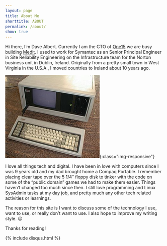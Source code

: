 ```yaml
---
layout: page
title: About Me
shorttitle: ABOUT
permalink: /about/
show: true
---
```


Hi there,  I’m Dave Albert.  Currently I am the CTO of [One15](https://one15.co) we are busy building [Medit](https://medit.online). I used to work for Symantec as an Senior Principal Engineer in Site Reliability Engineering on the Infrastructure team for the Norton business unit in Dublin, Ireland. Originally from a pretty small town in West Virginia in the U.S.A., I moved countries to Ireland about 10 years ago.

![Compaq_portable](/images/300px-Compaq_portable.jpg){:class="img-responsive"}

I love all things tech and digital.  I have been in love with computers since I was 9 years old and my dad brought home a Compaq Portable.  I remember placing clear tape over the 5 1/4″ floppy disk to tinker with the code on some of the “public domain” games we had to make them easier.  Things haven’t changed too much since then.  I still love programming and Linux SysAdmin tasks at my day job, and pretty much any other tech related activities or learnings.

The reason for this site is I want to discuss some of the technology I use, want to use, or really don’t want to use. I also hope to improve my writing style.  😉

Thanks for reading!

<div>
{% include disqus.html %}
</div>
